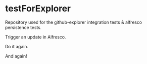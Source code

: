 testForExplorer
===============

Repository used for the github-explorer integration tests & alfresco persistence tests.

Trigger an update in Alfresco.

Do it again.

And again!
